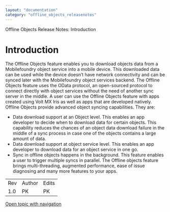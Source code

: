 ```yaml
---
layout: "documentation"
category: "offline_objects_releasenotes"
---
```

                            
Offline Objects Release Notes: Introduction

Introduction
============

The Offline Objects feature enables you to download objects data from a Mobilefoundry object service into a mobile device. This downloaded data can be used while the device doesn’t have network connectivity and can be synced later with the Mobilefoundry object services backend. The Offline Objects feature uses the OData protocol, an open-sourced protocol to connect directly with object services without the need of another sync server in the middle. A user can use the Offline Objects feature with apps created using Volt MX Iris as well as apps that are developed natively. Offline Objects provide advanced object syncing capabilities. They are:

*   Data download support at an Object level. This enables an app developer to decide when to download data for certain objects. This capability reduces the chances of an object data download failure in the middle of a sync process in case one of the objects contains a large amount of data.
*   Data download support at object service level. This enables an app developer to download data for an object service in one go.
*   Sync in offline objects happens in the background. This feature enables a user to trigger multiple syncs in parallel. The Offline objects feature brings multi-threading, augmented performance, ease of issue diagnosing and many more features to your apps.

<table style="margin-left: 0;margin-right: auto;mc-table-style: url('Resources/TableStyles/Basic.css');" class="TableStyle-Basic" cellspacing="0" data-mc-conditions="Default.HTML5 Only,Default.HTML"><colgroup><col style="width: 37px;" class="TableStyle-Basic-Column-Column1"> <col style="width: 51px;" class="TableStyle-Basic-Column-Column1"> <col class="TableStyle-Basic-Column-Column1"></colgroup><tbody><tr class="TableStyle-Basic-Body-Body1"><td class="TableStyle-Basic-BodyE-Column1-Body1">Rev</td><td class="TableStyle-Basic-BodyE-Column1-Body1">Author</td><td class="TableStyle-Basic-BodyD-Column1-Body1">Edits</td></tr><tr class="TableStyle-Basic-Body-Body1"><td class="TableStyle-Basic-BodyB-Column1-Body1">1.0</td><td class="TableStyle-Basic-BodyB-Column1-Body1">PK</td><td class="TableStyle-Basic-BodyA-Column1-Body1">PK</td></tr></tbody></table>

[Open topic with navigation](../Content/Introduction.html)

